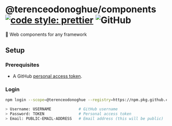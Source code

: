 # @terenceodonoghue/components [![code style: prettier](https://img.shields.io/badge/code_style-prettier-ff69b4.svg)](https://github.com/prettier/prettier) ![GitHub](https://img.shields.io/github/license/terenceodonoghue/components)

🚀 Web components for any framework

## Setup

### Prerequisites

- A GitHub [personal access token](https://docs.github.com/en/github/authenticating-to-github/keeping-your-account-and-data-secure/creating-a-personal-access-token).

### Login

```bash
npm login --scope=@terenceodonoghue --registry=https://npm.pkg.github.com

> Username: USERNAME            # GitHub username
> Password: TOKEN               # Personal access token
> Email: PUBLIC-EMAIL-ADDRESS   # Email address (this will be public)
```
